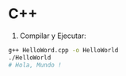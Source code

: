 # C++

1. Compilar y Ejecutar:

```bash
g++ HelloWord.cpp -o HelloWorld
./HelloWorld                            
# Hola, Mundo !
```
